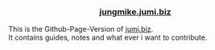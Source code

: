 <h3 align="center"><a href="https://jungmike.jumi.biz">jungmike.jumi.biz</a></h3>
<p>This is the Github-Page-Version of <a href="https://www.jumi.biz/">jumi.biz</a>.<br> It contains guides, notes and what ever i want to contribute.</p>
